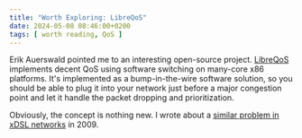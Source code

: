 ```yaml
---
title: "Worth Exploring: LibreQoS"
date: 2024-05-08 08:46:00+0200
tags: [ worth reading, QoS ]
---
```

Erik Auerswald pointed me to an interesting open-source project. 
[LibreQoS](https://libreqos.io/) implements decent QoS using software switching on many-core x86 platforms. It's implemented as a bump-in-the-wire software solution, so you should be able to plug it into your network just before a major congestion point and let it handle the packet dropping and prioritization.

Obviously, the concept is nothing new. I wrote about a [similar problem in xDSL networks](https://blog.ipspace.net/2009/06/adsl-qos-basics.html) in 2009.
